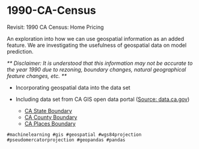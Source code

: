 # 1990-CA-Census
Revisit: 1990 CA Census: Home Pricing

An exploration into how we can use geospatial information as an added feature. We are investigating the usefulness of geospatial data on model prediction. 

_** Disclaimer: It is understood that this information may not be accurate to the year 1990 due to rezoning, boundary changes, natural geographical feature changes, etc. **_

- Incorporating geospatial data into the data set
- Including data set from CA GIS open data portal ([Source: data.ca.gov](https://data.ca.gov/dataset/ca-geographic-boundaries))

  - [CA State Boundary](https://data.ca.gov/dataset/ca-geographic-boundaries/resource/3db1e426-fb51-44f5-82d5-a54d7c6e188b?inner_span=True)
  - [CA County Boundary](https://data.ca.gov/dataset/ca-geographic-boundaries/resource/b0007416-a325-4777-9295-368ea6b710e6?inner_span=True)
  - [CA Places Boundary](https://data.ca.gov/dataset/ca-geographic-boundaries/resource/436fc714-831c-4070-b44b-b06dcde6bf18)

``` #machinelearning #gis #geospatial #wgs84projection #pseudomercatorprojection #geopandas #pandas ```
